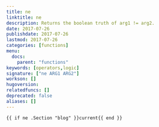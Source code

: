 ```yaml
---
title: ne
linktitle: ne
description: Returns the boolean truth of arg1 != arg2.
date: 2017-07-26
publishdate: 2017-07-26
lastmod: 2017-07-26
categories: [functions]
menu:
  docs:
    parent: "functions"
keywords: [operators,logic]
signature: ["ne ARG1 ARG2"]
workson: []
hugoversion:
relatedfuncs: []
deprecated: false
aliases: []
---
```



```
{{ if ne .Section "blog" }}current{{ end }}
```
